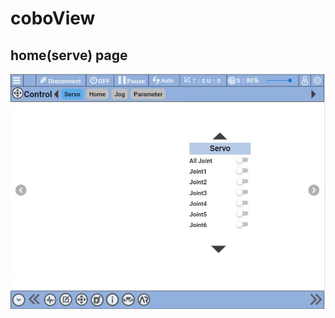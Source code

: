 # coboView
## home(serve) page
![image](https://github.com/LinYuSiang/coboView/blob/master/pic/messageImage_1611592668268.jpg)
